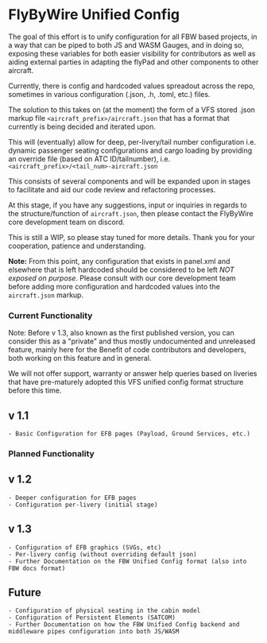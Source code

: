 # FlyByWire Unified Config

The goal of this effort is to unify configuration for all FBW based projects, in a way that can be piped to both JS and WASM Gauges,
and in doing so, exposing these variables for both easier visibility for contributors as well as aiding external parties in adapting the
flyPad and other components to other aircraft.

Currently, there is config and hardcoded values spreadout across the repo, sometimes in various configuration (.json, .h, .toml, etc.) files.

The solution to this takes on (at the moment) the form of a VFS stored .json markup file ``<aircraft_prefix>/aircraft.json`` that has a format that currently is being decided and iterated upon.

This will (eventually) allow for deep, per-livery/tail number configuration i.e. dynamic passenger seating configurations and cargo loading by providing an override file (based on ATC ID/tailnumber),
i.e. ``<aircraft_prefix>/<tail_num>-aircraft.json``

This consists of several components and will be expanded upon in stages to facilitate and aid our code review and refactoring processes.

At this stage, if you have any suggestions, input or inquiries in regards to the structure/function of ``aircraft.json``,
then please contact the FlyByWire core development team on discord.

This is still a WIP, so please stay tuned for more details. Thank you for your cooperation, patience and understanding.

**Note:** From this point, any configuration that exists in panel.xml and elsewhere that is left hardcoded should be considered to be left *NOT exposed on purpose*.
Please consult with our core development team before adding more configuration and hardcoded values into the ``aircraft.json`` markup.

### Current Functionality

Note: Before v 1.3, also known as the first published version, you can consider this as a "private" and thus mostly undocumented and unreleased feature, mainly here for the
Benefit of code contributors and developers, both working on this feature and in general.

We will not offer support, warranty or answer help queries based on liveries that have pre-maturely adopted this VFS unified config format structure before this time.

## v 1.1
    - Basic Configuration for EFB pages (Payload, Ground Services, etc.)

### Planned Functionality

## v 1.2
    - Deeper configuration for EFB pages
    - Configuration per-livery (initial stage)
## v 1.3
    - Configuration of EFB graphics (SVGs, etc)
    - Per-livery config (without overriding default json)
    - Further Documentation on the FBW Unified Config format (also into FBW docs format)

## Future
    - Configuration of physical seating in the cabin model
    - Configuration of Persistent Elements (SATCOM)
    - Further Documentation on how the FBW Unified Config backend and middleware pipes configuration into both JS/WASM
